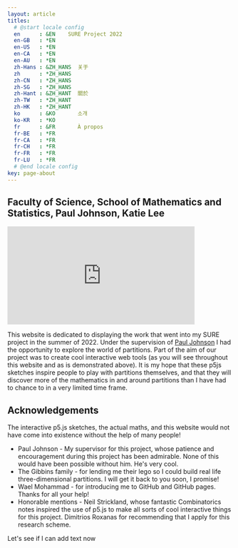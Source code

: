 ```yaml
---
layout: article
titles: 
  # @start locale config
  en      : &EN    SURE Project 2022   
  en-GB   : *EN
  en-US   : *EN
  en-CA   : *EN
  en-AU   : *EN
  zh-Hans : &ZH_HANS  关于
  zh      : *ZH_HANS
  zh-CN   : *ZH_HANS
  zh-SG   : *ZH_HANS
  zh-Hant : &ZH_HANT  關於
  zh-TW   : *ZH_HANT
  zh-HK   : *ZH_HANT
  ko      : &KO       소개
  ko-KR   : *KO
  fr      : &FR       À propos
  fr-BE   : *FR
  fr-CA   : *FR
  fr-CH   : *FR
  fr-FR   : *FR
  fr-LU   : *FR
  # @end locale config
key: page-about
---
```

## Faculty of Science, School of Mathematics and Statistics, Paul Johnson, Katie Lee

<iframe style="width: 420px; height: 220px; overflow: hidden;" scrolling="no" frameborder="0" src="https://editor.p5js.org/klee26/full/9dUub182W"></iframe> 

This website is dedicated to displaying the work that went into my SURE project in the summer of 2022.  Under the supervision of [Paul Johnson](https://ptwiddle.github.io/) I had the opportunity to explore the world of partitions.  Part of the aim of our project was to create cool interactive web tools (as you will see throughout this website and as is demonstrated above).  It is my hope that these p5js sketches inspire people to play with partitions themselves, and that they will discover more of the mathematics in and around partitions than I have had to chance to in a very limited time frame.

## Acknowledgements
The interactive p5.js sketches, the actual maths, and this website would not have come into existence without the help of many people!
- Paul Johnson - My supervisor for this project, whose patience and encouragement during this project has been admirable.  None of this would have been possible without him.  He's very cool.
- The Gibbins family - for lending me their lego so I could build real life three-dimensional partitions.  I will get it back to you soon, I promise!
- Wael Mohammad - for introducing me to GitHub and GitHub pages.  Thanks for all your help!
- Honorable mentions - Neil Strickland, whose fantastic Combinatorics notes inspired the use of p5.js to make all sorts of cool interactive things for this project.  Dimitrios Roxanas for recommending that I apply for this research scheme.

Let's see if I can add text now
